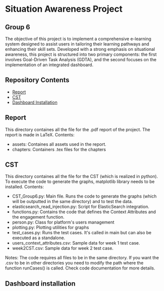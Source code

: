 # Situation Awareness Project
## Group 6
The objective of this project is to implement a comprehensive e-learning system designed to assist
users in tailoring their learning pathways and enhancing their skill sets. Developed with a strong
emphasis on situational awareness, this project is structured into two primary components: the
first involves Goal-Driven Task Analysis (GDTA), and the second focuses on the implementation
of an integrated dashboard.

## Repository Contents
- [Report](#report)
- [CST](#cst)
- [Dashboard Installation](#dashboard-installation)

## Report
This directory containes all the file for the .pdf report of the project. The report is made in LaTeX.
Contents:
- assets: Containes all assets used in the report.
- chapters: Containers .tex files for the chapters

## CST
This directory containes all the file for the CST (which is realized in python).
To execute the code to generate the graphs, matplotlib library needs to be installed.
Contents:
- CST_Group6.py: Main file. Runs the code to generate the graphs (which will be outputted in the same directory) and to test the data.
- elasticsearch_read_injection.py: Script for ElasticSearch integration.
- functions.py: Contains the code that defines the Context Attributes and the engagement function.
- person.py: Class for platform's users management
- plotting.py: Plotting utilities for graphs
- test_cases.py: Runs the test cases. It's called in main but can also be executed as a standalone.
- users_context_attributes.csv: Sample data for week 1 test case.
- week2CST.csv: Sample data for week 2 test case.

Notes: The code requires all files to be in the same directory. If you want the .csv to be in other directories you need to modify the path where the function runCases() is called.
Check code documentation for more details.

## Dashboard installation
